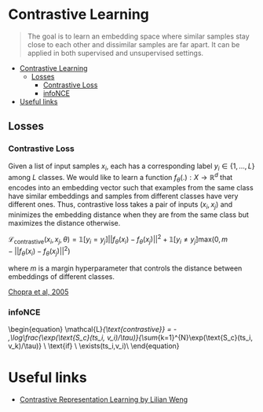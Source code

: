 # Contrastive Learning 


> The goal is to learn an embedding space where similar samples stay close to each other and dissimilar samples are far apart. It can be applied in both supervised and unsupervised settings.


- [Contrastive Learning](#contrastive-learning)
  - [Losses](#losses)
    - [Contrastive Loss](#contrastive-loss)
    - [infoNCE](#infonce)
- [Useful links](#useful-links)


## Losses

### Contrastive Loss

Given a list of input samples ${x_i}$, each has a corresponding label $y_i \in \{1, ..., L\}$ among $L$ classes. We would like to learn a function $f_\theta(.) : X \to \mathbb{R}^d$ that encodes into an embedding vector such that examples from the same class have similar embeddings and samples from different classes have very different ones. Thus, contrastive loss takes a pair of inputs $(x_i, x_j)$ and minimizes the embedding distance when they are from the same class but maximizes the distance otherwise.

$\mathcal{L}_{\text{contrastive}}(x_i, x_j, \theta) = \mathbb{1}[y_i = y_j] ||f_\theta(x_i) - f_\theta(x_j)||^2 + \mathbb{1}[y_i \neq y_j] \text{max}(0, m - ||f_\theta(x_i) - f_\theta(x_j)||^2)$

where $m$ is a margin hyperparameter that controls the distance between embeddings of different classes.    

[Chopra et al, 2005](http://yann.lecun.com/exdb/publis/pdf/chopra-05.pdf)

### infoNCE

\begin{equation}
\mathcal{L}_{\text{contrastive}} = -  \,\log\frac{\exp(\text{S_c}(ts_i, v_i)/\tau)}{\sum_{k=1}^{N}\exp(\text{S_c}(ts_i, v_k)/\tau)} \ \text{if} \  \exists(ts_i,v_i)\ 
\end{equation}


# Useful links
- [Contrastive Representation Learning by Lilian Weng](https://lilianweng.github.io/posts/2021-05-31-contrastive/)